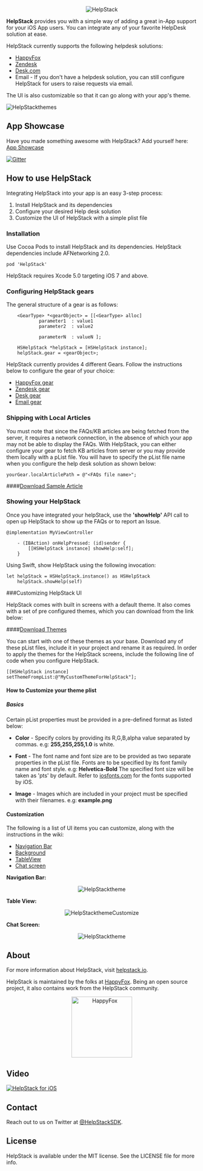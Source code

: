 <p align="center" >
  <img src="https://dl.dropboxusercontent.com/u/55774910/HelpStack/Helpstack%20by%20Happyfox%20logos.png" alt="HelpStack" title="Logo">
</p>


**HelpStack** provides you with a simple way of adding a great in-App support for your iOS App users. You can integrate any of your favorite HelpDesk solution at ease.

HelpStack currently supports the following helpdesk solutions: 
- [HappyFox](https://www.happyfox.com/)
- [Zendesk](https://www.zendesk.com/)
- [Desk.com](http://www.desk.com/)
- Email - If you don't have a helpdesk solution, you can still configure HelpStack for users to raise requests via email.

The UI is also customizable so that it can go along with your app's theme.

<p align="left" >
  <img src="https://dl.dropboxusercontent.com/u/55774910/HelpStack/Screen%20Shot%202014-05-14%20at%202.46.10%20pm.png" alt="HelpStackthemes" title="screenshots">
</p>

## App Showcase
Have you made something awesome with HelpStack? Add yourself here: [App Showcase](https://github.com/happyfoxinc/helpstack/wiki/App-Showcase)

[![Gitter](https://badges.gitter.im/Join%20Chat.svg)](https://gitter.im/happyfoxinc/helpstack?utm_source=badge&utm_medium=badge&utm_campaign=pr-badge)

## How to use HelpStack
Integrating HelpStack into your app is an easy 3-step process:

1.	Install HelpStack and its dependencies 
2.	Configure your desired Help desk solution
3.	Customize the UI of HelpStack with a simple plist file



### Installation

Use Cocoa Pods to install HelpStack and its dependencies. HelpStack dependencies include AFNetworking 2.0.

	pod 'HelpStack'

HelpStack requires Xcode 5.0 targeting iOS 7 and above.

### Configuring HelpStack gears

The general structure of a gear is as follows:

        <GearType> *<gearObject> = [[<GearType> alloc] 
                parameter1  : value1
                parameter2  : value2
                
                parameterN  : valueN ];
        
        HSHelpStack *helpStack = [HSHelpStack instance];
        helpStack.gear = <gearObject>;
        
HelpStack currently provides 4 different Gears. Follow the instructions below to configure the gear of your choice:

  - [HappyFox gear](https://github.com/happyfoxinc/helpstack/wiki/Configuring-gears-for-HelpStack#1-happyfox-gear)
  - [Zendesk gear](https://github.com/happyfoxinc/helpstack/wiki/Configuring-gears-for-HelpStack#2-zendesk-gear)
  - [Desk gear](https://github.com/happyfoxinc/helpstack/wiki/Configuring-gears-for-HelpStack#3-desk-gear)
  - [Email gear](https://github.com/happyfoxinc/helpstack/wiki/Configuring-gears-for-HelpStack#4-email-gear)
                


### Shipping with Local Articles

You must note that since the FAQs/KB articles are being fetched from the server, it requires a network connection, in the absence of which your app may not be able to display the FAQs. With HelpStack, you can either configure your gear to fetch KB articles from server or you may provide them locally with a pList file. You will have to specify the pList file name when you configure the help desk solution as shown below:

	yourGear.localArticlePath = @"<FAQs file name>";
	
####[Download Sample Article](./Article/)

### Showing your HelpStack

Once you have integrated your helpStack, use the **'showHelp'** API call to open up HelpStack to show up the FAQs or to report an Issue.

	@implementation MyViewController
	
		- (IBAction) onHelpPressed: (id)sender {
			[[HSHelpStack instance] showHelp:self];
		}

Using Swift, show HelpStack using the following invocation:

	let helpStack = HSHelpStack.instance() as HSHelpStack
        helpStack.showHelp(self)

###Customizing HelpStack UI

HelpStack comes with built in screens with a default theme. It also comes with a set of pre configured themes, which you can download from the link below:

####[Download Themes](./Themes/)

You can start with one of these themes as your base. Download any of these pList files, include it in your project and rename it as required. In order to apply the themes for the HelpStack screens, include the following line of code when you configure HelpStack.

	[[HSHelpStack instance] setThemeFrompList:@"MyCustomThemeForHelpStack"];

#### How to Customize your theme plist

##### Basics

Certain pList properties must be provided in a pre-defined format as listed below:

- **Color** - Specify colors by providing its R,G,B,alpha value separated by commas. e.g: **255,255,255,1.0** is white.
	
- **Font** - The font name and font size are to be provided as two separate properties in the pList file. Fonts are to be specified by its font family name and font style. e.g: **Helvetica-Bold** The specified font size will be taken as 'pts' by default. 
Refer to [iosfonts.com](http://iosfonts.com) for the fonts supported by iOS.
	
- **Image** - Images which are included in your project must be specified with their filenames. e.g: **example.png**
	
#### Customization

The following is a list of UI items you can customize, along with the instructions in the wiki:
  - [Navigation Bar](https://github.com/happyfoxinc/helpstack/wiki/Customization-Instructions#i-customizing-the-navigation-bar)
  - [Background](https://github.com/happyfoxinc/helpstack/wiki/Customization-Instructions#ii-customizing-the-background)
  - [TableView](https://github.com/happyfoxinc/helpstack/wiki/Customization-Instructions#iii-customizing-the-tableview)
  - [Chat screen](https://github.com/happyfoxinc/helpstack/wiki/Customization-Instructions#iv-customizing-the-chat-screen)
	
**Navigation Bar:**

<p align="center" >
  <img src="https://dl.dropboxusercontent.com/u/55774910/HelpStack/11962138646_1ee89f5fb3_o.png" alt="HelpStacktheme" title="NavigationBar">
</p>

**Table View:**
<p align="center" >
  <img src="https://dl.dropboxusercontent.com/u/55774910/HelpStack/tableView%20copy.png" alt="HelpStackthemeCustomize" title="TableView">
</p>

**Chat Screen:**
<p align="center" >
  <img src="https://dl.dropboxusercontent.com/u/55774910/HelpStack/chatScreen%20copy.png" alt="HelpStacktheme" title="ChatScreen">
</p>

## About
For more information about HelpStack, visit [helpstack.io](http://www.helpstack.io).

HelpStack is maintained by the folks at [HappyFox](http://www.happyfox.com/). Being an open source project, it also contains work from the HelpStack community.

<div align="center">
  <a href="http://www.happyfox.com" target="_blank"><img src="http://www.helpstack.io/startup/common-files/img/logos/happyfox.png" alt="HappyFox" width="160" ></a>
</div>

## Video

[![HelpStack for iOS](http://img.youtube.com/vi/0UvNO-Qm0AU/0.jpg)](https://www.youtube.com/watch?v=0UvNO-Qm0AUÂ)

## Contact

Reach out to us on Twitter at [@HelpStackSDK](https://twitter.com/HelpStackSDK).


## License

HelpStack is available under the MIT license. See the LICENSE file for more info.
